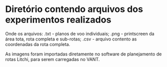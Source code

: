 # Diretório contendo arquivos dos experimentos realizados
Onde os arquivos:
.txt - planos de voo individuais;
.png - printscreen da área tota, rota completa e sub-rotas;
.csv - arquivo contento as coordenadas da rota completa.

As imagens foram importadas diretamente no software de planejamento de rotas Litchi, para serem carregadas no VANT.


